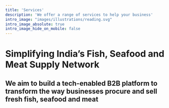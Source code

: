 ```yaml
---
title: 'Services'
description: 'We offer a range of services to help your business'
intro_image: "images/illustrations/reading.svg"
intro_image_absolute: true
intro_image_hide_on_mobile: false
---
```


# Simplifying India’s Fish, Seafood and Meat Supply Network

## We aim to build a tech-enabled B2B platform to transform the way businesses procure and sell fresh fish, seafood and meat

